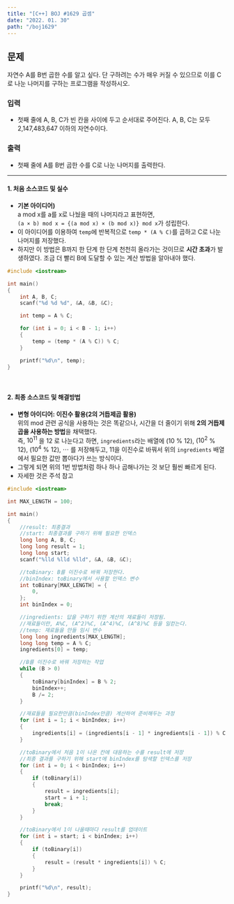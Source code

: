 ```yaml
---
title: "[C++] BOJ #1629 곱셈"
date: "2022. 01. 30"
path: "/boj1629"
---
```


## 문제

자연수 A를 B번 곱한 수를 알고 싶다. 단 구하려는 수가 매우 커질 수 있으므로 이를 C로 나눈 나머지를 구하는 프로그램을 작성하시오.

### 입력

- 첫째 줄에 A, B, C가 빈 칸을 사이에 두고 순서대로 주어진다. A, B, C는 모두 2,147,483,647 이하의 자연수이다.

### 출력

- 첫째 줄에 A를 B번 곱한 수를 C로 나눈 나머지를 출력한다.

<hr />

#### 1. 처음 소스코드 및 실수

- **기본 아이디어)**  
  a mod x를 a를 x로 나눴을 때의 나머지라고 표현하면,  
  `(a × b) mod x = {(a mod x) × (b mod x)} mod x`가 성립한다.
- 이 아이디어를 이용하여 `temp`에 반복적으로 `temp * (A % C)`를 곱하고 C로 나눈 나머지를 저장했다.
- 하지만 이 방법은 B까지 한 단계 한 단계 천천히 올라가는 것이므로 **시간 초과**가 발생하였다. 조금 더 빨리 B에 도달할 수 있는 계산 방법을 알아내야 했다.

```cpp
#include <iostream>

int main()
{
    int A, B, C;
    scanf("%d %d %d", &A, &B, &C);

    int temp = A % C;

    for (int i = 0; i < B - 1; i++)
    {
        temp = (temp * (A % C)) % C;
    }

    printf("%d\n", temp);
}
```

<br/>

#### 2. 최종 소스코드 및 해결방법

- **변형 아이디어: 이진수 활용(2의 거듭제곱 활용)**  
  위의 mod 관련 공식을 사용하는 것은 똑같으나, 시간을 더 줄이기 위해 **2의 거듭제곱을 사용하는 방법**을 채택했다.  
  즉, $10^{11}$ 을 $12$ 로 나눈다고 하면, `ingredients`라는 배열에 $(10$ % $12)$, $(10^2$ % $12)$, $(10^4$ % $12)$, $\cdots$ 를 저장해두고,
  11을 이진수로 바꿔서 위의 `ingredients` 배열에서 필요한 값만 뽑아다가 쓰는 방식이다.
- 그렇게 되면 위의 1번 방법처럼 하나 하나 곱해나가는 것 보단 훨씬 빠르게 된다.
- 자세한 것은 주석 참고

```cpp
#include <iostream>

int MAX_LENGTH = 100;

int main()
{
    //result: 최종결과
    //start: 최종결과를 구하기 위해 필요한 인덱스
    long long A, B, C;
    long long result = 1;
    long long start;
    scanf("%lld %lld %lld", &A, &B, &C);

    //toBinary: B를 이진수로 바꿔 저장한다.
    //binIndex: toBinary에서 사용할 인덱스 변수
    int toBinary[MAX_LENGTH] = {
        0,
    };
    int binIndex = 0;

    //ingredients: 답을 구하기 위한 계산의 재료들이 저장됨.
    //재료들이란, A%C, (A^2)%C, (A^4)%C, (A^8)%C 등을 일컫는다.
    //temp: 재료들을 만들 임시 변수
    long long ingredients[MAX_LENGTH];
    long long temp = A % C;
    ingredients[0] = temp;

    //B를 이진수로 바꿔 저장하는 작업
    while (B > 0)
    {
        toBinary[binIndex] = B % 2;
        binIndex++;
        B /= 2;
    }

    //재료들을 필요한만큼(binIndex만큼) 계산하여 준비해두는 과정
    for (int i = 1; i < binIndex; i++)
    {
        ingredients[i] = (ingredients[i - 1] * ingredients[i - 1]) % C;
    }

    //toBinary에서 처음 1이 나온 칸에 대응하는 수를 result에 저장
    //최종 결과를 구하기 위해 start에 binIndex를 탐색할 인덱스를 저장
    for (int i = 0; i < binIndex; i++)
    {
        if (toBinary[i])
        {
            result = ingredients[i];
            start = i + 1;
            break;
        }
    }

    //toBinary에서 1이 나올때마다 result를 업데이트
    for (int i = start; i < binIndex; i++)
    {
        if (toBinary[i])
        {
            result = (result * ingredients[i]) % C;
        }
    }

    printf("%d\n", result);
}
```
